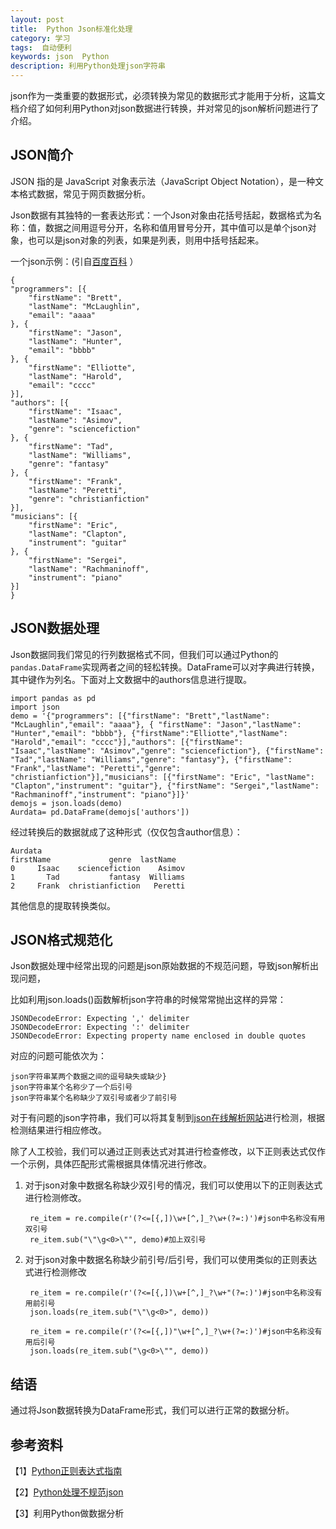 ```yaml
---
layout: post
title:  Python Json标准化处理
category: 学习
tags:  自动便利	        
keywords: json  Python
description: 利用Python处理json字符串
---
```


json作为一类重要的数据形式，必须转换为常见的数据形式才能用于分析，这篇文档介绍了如何利用Python对json数据进行转换，并对常见的json解析问题进行了介绍。

## JSON简介

JSON 指的是 JavaScript 对象表示法（JavaScript Object Notation），是一种文本格式数据，常见于网页数据分析。

Json数据有其独特的一套表达形式：一个Json对象由花括号括起，数据格式为名称：值，数据之间用逗号分开，名称和值用冒号分开，其中值可以是单个json对象，也可以是json对象的列表，如果是列表，则用中括号括起来。

一个json示例：(引自[百度百科](http://baike.baidu.com/link?url=kO4P0IJm-bDYX0VHci6qtEmqwHanBh8Hh7jlGDqxIF25-AhfVUqyCM0gpwc_mQzQ6CFd3pKzX9T5DR3fR--bEq)
）

    {
    "programmers": [{
        "firstName": "Brett",
        "lastName": "McLaughlin",
        "email": "aaaa"
    }, {
        "firstName": "Jason",
        "lastName": "Hunter",
        "email": "bbbb"
    }, {
        "firstName": "Elliotte",
        "lastName": "Harold",
        "email": "cccc"
    }],
    "authors": [{
        "firstName": "Isaac",
        "lastName": "Asimov",
        "genre": "sciencefiction"
    }, {
        "firstName": "Tad",
        "lastName": "Williams",
        "genre": "fantasy"
    }, {
        "firstName": "Frank",
        "lastName": "Peretti",
        "genre": "christianfiction"
    }],
    "musicians": [{
        "firstName": "Eric",
        "lastName": "Clapton",
        "instrument": "guitar"
    }, {
        "firstName": "Sergei",
        "lastName": "Rachmaninoff",
        "instrument": "piano"
    }]
    }


## JSON数据处理

Json数据同我们常见的行列数据格式不同，但我们可以通过Python的`pandas.DataFrame`实现两者之间的轻松转换。DataFrame可以对字典进行转换，其中键作为列名。下面对上文数据中的authors信息进行提取。

    import pandas as pd 
    import json
    demo = '{"programmers": [{"firstName": "Brett","lastName": "McLaughlin","email": "aaaa"}, { "firstName": "Jason","lastName": "Hunter","email": "bbbb"}, {"firstName":"Elliotte","lastName": "Harold","email": "cccc"}],"authors": [{"firstName": "Isaac","lastName": "Asimov","genre": "sciencefiction"}, {"firstName": "Tad","lastName": "Williams","genre": "fantasy"}, {"firstName": "Frank","lastName": "Peretti","genre": "christianfiction"}],"musicians": [{"firstName": "Eric", "lastName": "Clapton","instrument": "guitar"}, {"firstName": "Sergei","lastName": "Rachmaninoff","instrument": "piano"}]}'
    demojs = json.loads(demo)
    Aurdata= pd.DataFrame(demojs['authors'])

经过转换后的数据就成了这种形式（仅仅包含author信息）：

    Aurdata
    firstName             genre  lastName
    0     Isaac    sciencefiction    Asimov
    1       Tad           fantasy  Williams
    2     Frank  christianfiction   Peretti

其他信息的提取转换类似。

## JSON格式规范化

Json数据处理中经常出现的问题是json原始数据的不规范问题，导致json解析出现问题，

比如利用json.loads()函数解析json字符串的时候常常抛出这样的异常：

    JSONDecodeError: Expecting ',' delimiter
    JSONDecodeError: Expecting ':' delimiter
    JSONDecodeError: Expecting property name enclosed in double quotes

对应的问题可能依次为：

    json字符串某两个数据之间的逗号缺失或缺少}
    json字符串某个名称少了一个后引号
    json字符串某个名称缺少了双引号或者少了前引号

对于有问题的json字符串，我们可以将其复制到[json在线解析网站](http://www.bejson.com/)进行检测，根据检测结果进行相应修改。

除了人工校验，我们可以通过正则表达式对其进行检查修改，以下正则表达式仅作一个示例，具体匹配形式需根据具体情况进行修改。

1. 对于json对象中数据名称缺少双引号的情况，我们可以使用以下的正则表达式进行检测修改。
      
        re_item = re.compile(r'(?<=[{,])\w+[^,]_?\w+(?=:)')#json中名称没有用双引号
        re_item.sub("\"\g<0>\"", demo)#加上双引号

2. 对于json对象中数据名称缺少前引号/后引号，我们可以使用类似的正则表达式进行检测修改

        re_item = re.compile(r'(?<=[{,])\w+[^,]_?\w+"(?=:)')#json中名称没有用前引号
        json.loads(re_item.sub("\"\g<0>", demo))

        re_item = re.compile(r'(?<=[{,])"\w+[^,]_?\w+(?=:)')#json中名称没有用后引号
        json.loads(re_item.sub("\g<0>\"", demo))

## 结语

通过将Json数据转换为DataFrame形式，我们可以进行正常的数据分析。

## 参考资料

【1】[Python正则表达式指南](http://www.cnblogs.com/huxi/archive/2010/07/04/1771073.html)

【2】[Python处理不规范json](http://www.cnblogs.com/cnicefire/archive/2013/02/24/2924170.html)

【3】利用Python做数据分析